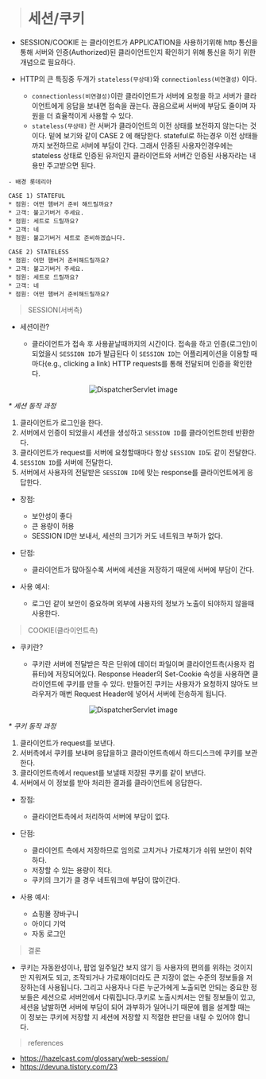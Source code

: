 > # 세션/쿠키

- SESSION/COOKIE 는 클라이언트가 APPLICATION을 사용하기위해 http 통신을 통해 서버와 인증(Authorized)된 클라이언트인지 확인하기 위해 통신을 하기 위한 개념으로 필요하다.

- HTTP의 큰 특징중 두개가 `stateless(무상태)`와 `connectionless(비연결성)` 이다. 
    * `connectionless(비연결성)`이란 클라이언트가 서버에 요청을 하고 서버가 클라이언트에게 응답을 보내면 접속을 끊는다. 끊음으로써 서버에 부담도 줄이며 자원을 더 효율적이게 사용할 수 있다. 
    * `stateless(무상태)` 란 서버가 클라이언트의 이전 상태를 보전하지 않는다는 것이다. 밑에 보기와 같이 CASE 2 에 해당한다. stateful로 하는경우 이전 상태들까지 보전하므로 서버에 부담이 간다. 그래서 인증된 사용자인경우에는 stateless 상태로 인증된 유저인지 클라이언트와 서버간 인증된 사용자라는 내용만 주고받으면 된다.


```
- 배경 롯데리아

CASE 1) STATEFUL
* 점원: 어떤 햄버거 준비 해드릴까요?
* 고객: 불고기버거 주세요.
* 점원: 세트로 드릴까요? 
* 고객: 네
* 점원: 불고기버거 세트로 준비하겠습니다.

CASE 2) STATELESS
* 점원: 어떤 햄버거 준비해드릴까요?
* 고객: 불고기버거 주세요.
* 점원: 세트로 드릴까요?
* 고객: 네 
* 점원: 어떤 햄버거 준비해드릴까요?
```

 > SESSION(서버측)

 * 세션이란? 

    * 클라이언트가 접속 후 사용끝날때까지의 시간이다. 접속을 하고 인증(로그인)이 되었을시 `SESSION ID`가 발급된다 이 `SESSION ID`는 어플리케이션을 이용할 때마다(e.g., clicking a link) HTTP requests를 통해 전달되며 인증을 확인한다.

<p align="center">
  <img src="https://hazelcast.com/wp-content/uploads/2021/12/diagram-Web-Sessions.png" alt="DispatcherServlet image"/>
</p>
 <em> * 세션 동작 과정 </em>
 
 1. 클라이언트가 로그인을 한다.
 2. 서버에서 인증이 되었을시 세션을 생성하고 `SESSION ID`를 클라이언트한테 반환한다.
 3. 클라이언트가 request를 서버에 요청할때마다 항상 `SESSION ID`도 같이 전달한다.
 4. `SESSION ID`를 서버에 전달한다. 
 5. 서버에서 사용자의 전달받은 `SESSION ID`에 맞는 response를 클라이언트에게 응답한다.

- 장점: 
   * 보안성이 좋다
   * 큰 용량이 허용
   * SESSION ID만 보내서, 세션의 크기가 커도 네트워크 부하가 없다.
- 단점: 
   *  클라이언트가 많아질수록 서버에 세션을 저장하기 때문에 서버에 부담이 간다.
 
- 사용 예시:
   * 로그인 같이 보안이 중요하며 외부에 사용자의 정보가 노출이 되야하지 않을때 사용한다.
    
 > COOKIE(클라이언트측)
 * 쿠키란?

    * 쿠키란 서버에 전달받은 작은 단위에 데이터 파일이며 클라이언트측(사용자 컴퓨터)에 저장되어있다. Response Header의 Set-Cookie 속성을 사용하면 클라이언트에 쿠키를 만들 수 있다. 만들어진 쿠키는 사용자가 요청하지 않아도 브라우저가 매번 Request Header에 넣어서 서버에 전송하게 됩니다.
<p align="center">
  <img src="https://www.bounteous.com/sites/default/files/image1-7.png
" alt="DispatcherServlet image"/>
</p>
<em> * 쿠키 동작 과정 </em>
 
 1. 클라이언트가 request를 보낸다.
 2. 서버측에서 쿠키를 보내며 응답을하고 클라이언트측에서 하드디스크에 쿠키를 보관한다.
 3. 클라이언트측에서 request를 보낼때 저장된 쿠키를 같이 보낸다.
 4. 서버에서 이 정보를 받아 처리한 결과를 클라이언트에 응답한다. 

- 장점: 
   * 클라이언트측에서 처리하여 서버에 부담이 없다.

- 단점: 
   *  클라이언트 측에서 저장하므로 임의로 고치거나 가로채기가 쉬워 보안이 취약하다.
   *  저장할 수 있는 용량이 적다.
   *  쿠키의 크기가 클 경우 네트워크에 부담이 많이간다.
 
- 사용 예시:
   * 쇼핑몰 장바구니
   * 아이디 기억 
   * 자동 로그인

> 결론 
- 쿠키는 자동완성이나, 팝업 일주일간 보지 않기 등 사용자의 편의를 위하는 것이지만 지워져도 되고, 조작되거나 가로채이더라도 큰 지장이 없는 수준의 정보들을 저장하는데 사용됩니다. 그리고 사용자나 다른 누군가에게 노출되면 안되는 중요한 정보들은 세션으로 서버안에서 다뤄집니다.쿠키로 노출시켜서는 안될 정보들이 있고, 세션을 남발하면 서버에 부담이 되어 과부하가 일어나기 때문에 웹을 설계할 때는 이 정보는 쿠키에 저장할 지 세션에 저장할 지 적절한 판단을 내릴 수 있어야 합니다.

> references <br>
 * https://hazelcast.com/glossary/web-session/
 * https://devuna.tistory.com/23 
